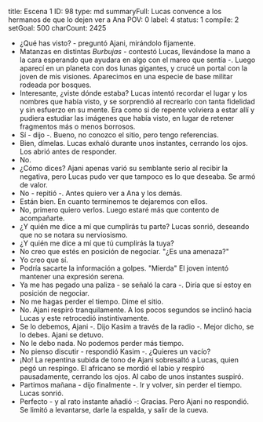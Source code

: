 title:          Escena 1
ID:             98
type:           md
summaryFull:    Lucas convence a los hermanos de que lo dejen ver a Ana 
POV:            0
label:          4
status:         1
compile:        2
setGoal:        500
charCount:      2425


- ¿Qué has visto? - preguntó Ajani, mirándolo fijamente.
- Matanzas en distintas *Burbujas* - contestó Lucas, llevándose  la mano a la cara esperando que ayudara en algo con el mareo que sentía -. Luego aparecí en un planeta con dos lunas gigantes, y crucé un portal con la joven de mis visiones. Aparecimos en una especie de base militar rodeada por bosques.
- Interesante, ¿viste dónde estaba?
Lucas intentó recordar el lugar y los nombres que había visto, y se sorprendió al recrearlo con tanta fidelidad y sin esfuerzo en su mente. Era como si de repente volviera a estar allí y pudiera estudiar las imágenes que había visto, en lugar de retener fragmentos más o menos borrosos.
- Sí - dijo -. Bueno, no conozco el sitio, pero tengo referencias.
- Bien, dímelas.
Lucas exhaló durante unos instantes, cerrando los ojos. Los abrió antes de responder.
- No.
- ¿Cómo dices?
Ajani apenas varió su semblante serio al recibir la negativa, pero Lucas pudo ver que tampoco es lo que deseaba. Se armó de valor.
- No - repitió -. Antes quiero ver a Ana y los demás.
- Están bien. En cuanto terminemos te dejaremos con ellos.
- No, primero quiero verlos. Luego estaré más que contento de acompañarte.
- ¿Y quién me dice a mí que cumplirás tu parte?
Lucas sonrió, deseando que no se notara su nerviosismo.
- ¿Y quién me dice a mí que tú cumplirás la tuya?
- No creo que estés en posición de negociar.
"¿Es una amenaza?"
- Yo creo que sí.
- Podría sacarte la información a golpes.
"Mierda"
El joven intentó mantener una expresión serena.
- Ya me has pegado una paliza - se señaló la cara -. Diría que sí estoy en posición de negociar.
- No me hagas perder el tiempo. Dime el sitio.
- No.
Ajani respiró tranquilamente. A los pocos segundos se inclinó hacia Lucas y este retrocedió instintivamente.
- Se lo debemos, Ajani -. Dijo Kasim a través de la radio -. Mejor dicho, se lo debes.
Ajani se detuvo.
- No le debo nada. No podemos perder más tiempo.
- No pienso discutir - respondió Kasim -. ¿Quieres un vacío?
- ¡No!
La repentina subida de tono de Ajani sobresaltó a Lucas, quien pegó un respingo.
El africano se mordió el labio y respiró pausadamente, cerrando los ojos.
Al cabo de unos instantes suspiró.
- Partimos mañana - dijo finalmente -. Ir y volver, sin perder el tiempo.
Lucas sonrió.
- Perfecto - y al  rato instante añadió -: Gracias.
Pero Ajani no respondió. Se limitó a levantarse, darle la espalda, y salir de la cueva.